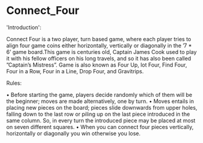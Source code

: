 # Connect_Four

'Introduction':

Connect Four is a two player, turn based game, where each player tries to align four game coins either horizontally, vertically or diagonally in the ’7 * 6’ game
board.This game is centuries old, Captain James Cook used to play it with his fellow officers on his long travels, and so it has also been called ”Captain’s Mistress”.
Game is also known as Four Up, lot Four, Find Four, Four in a Row, Four in a Line, Drop Four, and Gravitrips.

Rules:

• Before starting the game, players decide randomly which of them will be the beginner; moves are made alternatively, one by turn.
• Moves entails in placing new pieces on the board; pieces slide downwards from upper holes, falling down to the last row or piling up on the last piece introduced in the same   column. So, in every turn the introduced piece may be placed at most on seven different squares.
• When you can connect four pieces vertically, horizontally or diagonally you win otherwise you lose.

